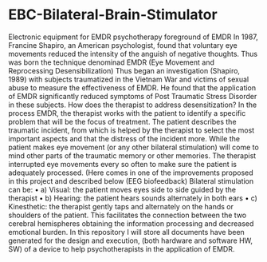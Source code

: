 # EBC-Bilateral-Brain-Stimulator
Electronic equipment for EMDR psychotherapy 
foreground of EMDR
In 1987, Francine Shapiro, an American psychologist, found that voluntary eye movements reduced the intensity of the anguish of negative thoughts.
Thus was born the technique denominad EMDR (Eye Movement and Reprocessing Desensibilization)
Thus began an investigation (Shapiro, 1989) with subjects traumatized in the Vietnam War and victims of sexual abuse to measure the effectiveness of EMDR. He found that the application of EMDR significantly reduced symptoms of Post Traumatic Stress Disorder in these subjects.
How does the therapist to address desensitization?
In the process EMDR, the therapist works with the patient to identify a specific problem that will be the focus of treatment. The patient describes the traumatic incident, from which is helped by the therapist to select the most important aspects and that the distress of the incident more. While the patient makes eye movement (or any other bilateral stimulation) will come to mind other parts of the traumatic memory or other memories. The therapist interrupted eye movements every so often to make sure the patient is adequately processed. (Here comes in one of the improvements proposed in this project and described below (EEG biofeedback)
Bilateral stimulation can be:
• a) Visual: the patient moves eyes side to side guided by the therapist
• b) Hearing: the patient hears sounds alternately in both ears
• c) Kinesthetic: the therapist gently taps and alternately on the hands or shoulders of the patient. This facilitates the connection between the two cerebral hemispheres obtaining the information processing and decreased emotional burden.
In this repository I will store all documents have been generated for the design and execution, (both hardware and software HW, SW) of a device to help psychotherapists in the application of EMDR.
